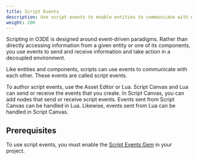 ```yaml
---
title: Script Events
description: Use script events to enable entities to communicate with each other in Open 3D Engine (O3DE).
weight: 200
---
```


Scripting in O3DE is designed around event-driven paradigms. Rather than directly accessing information from a given entity or one of its components, you use events to send and receive information and take action in a decoupled environment.

Like entities and components, scripts can use events to communicate with each other. These events are called script events.

To author script events, use the Asset Editor or Lua. Script Canvas and Lua can send or receive the events that you create. In Script Canvas, you can add nodes that send or receive script events. Events sent from Script Canvas can be handled in Lua. Likewise, events sent from Lua can be handled in Script Canvas.

## Prerequisites

To use script events, you must enable the [Script Events Gem](/docs/user-guide/gems/reference/script/script-events) in your project.
